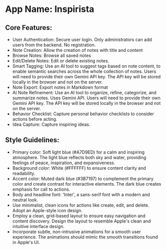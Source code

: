 # **App Name**: Inspirista

## Core Features:

- User Authentication: Secure user login. Only administrators can add users from the backend. No registration.
- Note Creation: Allow the creation of notes with title and content
- Browse Notes: Browse all saved notes
- Edit/Delete Notes: Edit or delete existing notes.
- Smart Tagging: Use an AI tool to suggest tags based on note content, to enable semantic searches across the whole collection of notes.  Users will need to provide their own Gemini API key. The API key will be stored locally in the browser and not on the server.
- Note Export: Export notes in Markdown format
- AI Note Refinement: Use an AI tool to organize, refine, categorize, and summarize notes.  Uses Gemini API. Users will need to provide their own Gemini API key. The API key will be stored locally in the browser and not on the server.
- Behavior Checklist: Capture personal behavior checklists to consider actions before acting.
- Idea Capture: Capture inspiring ideas.

## Style Guidelines:

- Primary color: Soft light blue (#A7D9ED) for a calm and inspiring atmosphere.  The light blue reflects both sky and water, providing feelings of peace, inspiration, and expansiveness.
- Background color: White (#FFFFFF) to ensure content clarity and readability.
- Accent color: Muted dark blue (#3B7197) to complement the primary color and create contrast for interactive elements. The dark blue creates emphasis for call to actions.
- Body and headline font: 'Inter', a sans-serif font with a modern and neutral look.
- Use minimalist, clean icons for actions like create, edit, and delete. Adopt an Apple-style icon design.
- Employ a clean, grid-based layout to ensure easy navigation and content discovery. Design the layout to resemble Apple's clean and intuitive interface design.
- Incorporate subtle, non-intrusive animations for a smooth user experience. The animations should mimic the smooth transitions found in Apple's UI.
